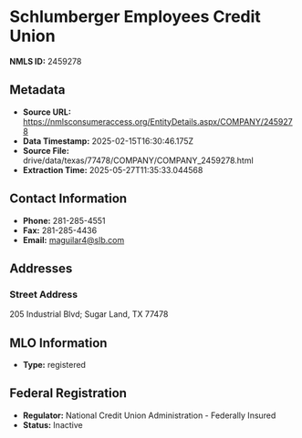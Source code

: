 # Schlumberger Employees Credit Union

**NMLS ID:** 2459278

## Metadata
- **Source URL:** https://nmlsconsumeraccess.org/EntityDetails.aspx/COMPANY/2459278
- **Data Timestamp:** 2025-02-15T16:30:46.175Z
- **Source File:** drive/data/texas/77478/COMPANY/COMPANY_2459278.html
- **Extraction Time:** 2025-05-27T11:35:33.044568

## Contact Information
- **Phone:** 281-285-4551
- **Fax:** 281-285-4436
- **Email:** maguilar4@slb.com

## Addresses
### Street Address
205 Industrial Blvd; Sugar Land, TX 77478

## MLO Information
- **Type:** registered

## Federal Registration
- **Regulator:** National Credit Union Administration - Federally Insured
- **Status:** Inactive
